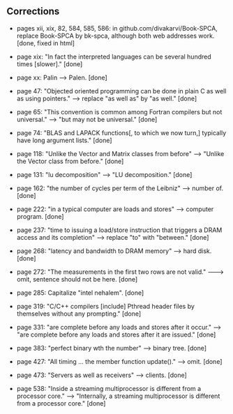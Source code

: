 ## Corrections

* pages xii, xix, 82, 584, 585, 586: in github.com/divakarvi/Book-SPCA, replace Book-SPCA by bk-spca, although both web addresses work. [done, fixed in html]


* page xix:  "In fact the interpreted languages can be several hundred times [slower]." [done]

* page xx: Palin --> Palen. [done]

* page 47: "Objected oriented programming can be done in plain C as well as using pointers." --> replace "as well as" by "as well." [done]

* page 65: "This convention is common among Fortran compilers but not universal." --> "but may not be universal." [done]

* page 74: "BLAS and LAPACK functions[, to which we now turn,] typically have long argument lists." [done]

* page 118: "Unlike the Vector and Matrix classes from before" --> "Unlike the Vector class from before." [done]

* page 131: "lu decomposition" --> "LU decomposition." [done]

* page 162: "the number of cycles per term of the Leibniz" --> number of. [done]

* page 222: "in a typical computer are loads and stores" --> computer program. [done]

* page 237: "time to issuing a load/store instruction that triggers a DRAM access and its completion" --> replace "to" with "between." [done]

* page 268: "latency and bandwidth to DRAM memory" --> hard disk. [done]

* page 272: "The measurements in the first two rows are not valid." ---> omit, sentence should not be here. [done]

* page 285: Capitalize "intel nehalem". [done]

* page 319: "C/C++ compilers [include] Pthread header files by themselves without any prompting." [done]

* page 331: "are complete before any loads and stores after it occur." -->  "are complete before any loads and stores after it are issued." [done]

* page 383: "perfect binary wth the number" --> binary tree. [done]

* page 427: "All timing ... the member function update()." --> omit. [done]

* page 473: "Servers as well as receivers" --> clients. [done]

* page 538: "Inside a streaming multiprocessor is different from a processor core." --> "Internally, a streaming multiprocessor is different from a processor core." [done]

